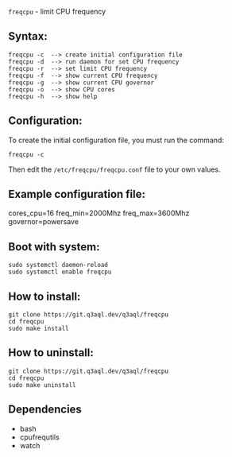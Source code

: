`freqcpu` - limit CPU frequency 

## Syntax:

```
freqcpu -c  --> create initial configuration file
freqcpu -d  --> run daemon for set CPU frequency
freqcpu -r  --> set limit CPU frequency
freqcpu -f  --> show current CPU frequency
freqcpu -g  --> show current CPU governor
freqcpu -o  --> show CPU cores
freqcpu -h  --> show help
```

## Configuration:

To create the initial configuration file, you must run the command: 

```
freqcpu -c
```

Then edit the `/etc/freqcpu/freqcpu.conf` file to your own values.

## Example configuration file:

cores_cpu=16
freq_min=2000Mhz
freq_max=3600Mhz
governor=powersave

## Boot with system:

```
sudo systemctl daemon-reload
sudo systemctl enable freqcpu
```

## How to install:

```
git clone https://git.q3aql.dev/q3aql/freqcpu
cd freqcpu
sudo make install
```

## How to uninstall:

```
git clone https://git.q3aql.dev/q3aql/freqcpu
cd freqcpu
sudo make uninstall 
```

## Dependencies
* bash
* cpufrequtils
* watch

